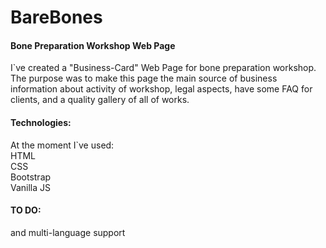 #  BareBones
#### Bone Preparation Workshop Web Page


I`ve created a "Business-Card" Web Page for bone preparation workshop.
The purpose was to make this page the main source of  business information about activity of workshop, legal aspects,
have some FAQ for clients, and a quality gallery of all of works.



#### Technologies:

At the moment I`ve used: <br>
HTML<br>
CSS<br>
Bootstrap<br>
Vanilla JS

#### TO DO: 
and multi-language support 
